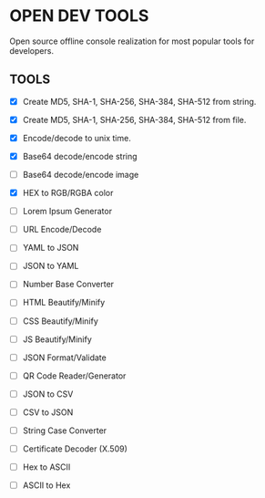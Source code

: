 # OPEN DEV TOOLS

Open source offline console realization for most popular tools for developers.

## TOOLS

- [x] Create MD5, SHA-1, SHA-256, SHA-384, SHA-512 from string.
- [x] Create MD5, SHA-1, SHA-256, SHA-384, SHA-512 from file.
- [x] Encode/decode to unix time.
- [x] Base64 decode/encode string
- [ ] Base64 decode/encode image
- [x] HEX to RGB/RGBA color
- [ ] Lorem Ipsum Generator
- [ ] URL Encode/Decode
- [ ] YAML to JSON
- [ ] JSON to YAML
- [ ] Number Base Converter
- [ ] HTML Beautify/Minify
- [ ] CSS Beautify/Minify
- [ ] JS Beautify/Minify
- [ ] JSON Format/Validate
- [ ] QR Code Reader/Generator
- [ ] JSON to CSV
- [ ] CSV to JSON
- [ ] String Case Converter
- [ ] Certificate Decoder (X.509)
- [ ] Hex to ASCII
- [ ] ASCII to Hex

